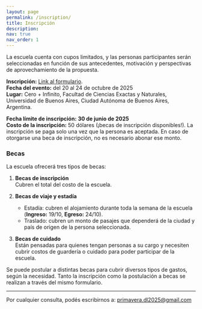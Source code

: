 ```yaml
---
layout: page
permalink: /inscription/
title: Inscripción
description: 
nav: true
nav_order: 1
---
```


La escuela cuenta con cupos limitados, y las personas participantes serán seleccionadas en función de sus antecedentes, motivación y perspectivas de aprovechamiento de la propuesta. 

**Inscripción:** [Link al formulario](https://forms.gle/nW7NY1SyEexnS54q8).  
**Fecha del evento:** del 20 al 24 de octubre de 2025  
**Lugar:** Cero + Infinito, Facultad de Ciencias Exactas y Naturales, Universidad de Buenos Aires, Ciudad Autónoma de Buenos Aires, Argentina.

**Fecha límite de inscripción:** <strong>30 de junio de 2025</strong>  
**Costo de la inscripción:** 50 dólares (¡becas de inscripción disponibles!). La inscripción se paga solo una vez que la persona es aceptada. En caso de otorgarse una beca de inscripción, no es necesario abonar ese monto.

### Becas

La escuela ofrecerá tres tipos de becas:

1. **Becas de inscripción**  
   Cubren el total del costo de la escuela.

2. **Becas de viaje y estadía**  
   - Estadía: cubren el alojamiento durante toda la semana de la escuela (**Ingreso:** 19/10, **Egreso:** 24/10).  
   - Traslado: cubren un monto de pasajes que dependerá de la ciudad y país de origen de la persona seleccionada.

3. **Becas de cuidado**  
   Están pensadas para quienes tengan personas a su cargo y necesiten cubrir costos de guardería o cuidado para poder participar de la escuela.

Se puede postular a distintas becas para cubrir diversos tipos de gastos, según la necesidad. Tanto la inscripción como la postulación a becas se realizan a través del mismo formulario.

---

Por cualquier consulta, podés escribirnos a: <a href="mailto:primavera.dl2025@gmail.com">primavera.dl2025@gmail.com</a>
